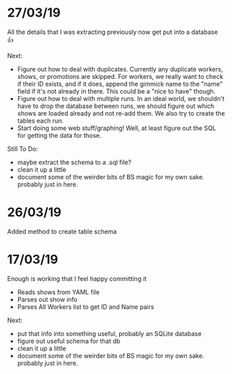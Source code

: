 # 27/03/19
All the details that I was extracting previously now get put into a database 👍

Next:
- Figure out how to deal with duplicates. Currently any duplicate workers, shows, or promotions are skipped. For workers, we really want to check if their ID exists, and if it does, append the gimmick name to the "name" field if it's not already in there. This could be a "nice to have" though.
- Figure out how to deal with multiple runs. In an ideal world, we shouldn't have to drop the database between runs, we should figure out which shows are loaded already and not re-add them. We also try to create the tables each run.
- Start doing some web stuff/graphing! Well, at least figure out the SQL for getting the data for those.

Still To Do:
- maybe extract the schema to a .sql file?
- clean it up a little
- document some of the weirder bits of BS magic for my own sake. probably just in here.

# 26/03/19
Added method to create table schema

# 17/03/19
Enough is working that I feel happy committing it
- Reads shows from YAML file
- Parses out show info
- Parses All Workers list to get ID and Name pairs

Next:
- put that info into something useful, probably an SQLite database
- figure out useful schema for that db
- clean it up a little
- document some of the weirder bits of BS magic for my own sake. probably just in here.
